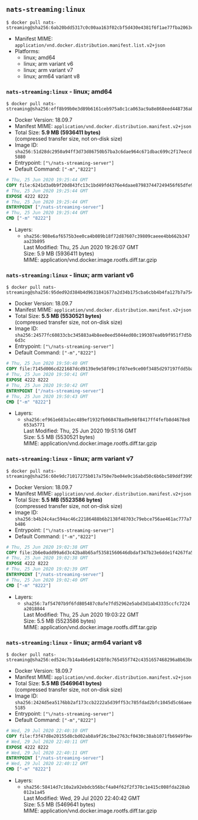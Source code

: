## `nats-streaming:linux`

```console
$ docker pull nats-streaming@sha256:6ab20bdd5317c0c00aa163f02cbf5d430e4381f6f1ae77fba2063c797b5acbb0
```

-	Manifest MIME: `application/vnd.docker.distribution.manifest.list.v2+json`
-	Platforms:
	-	linux; amd64
	-	linux; arm variant v6
	-	linux; arm variant v7
	-	linux; arm64 variant v8

### `nats-streaming:linux` - linux; amd64

```console
$ docker pull nats-streaming@sha256:eff8b99b0e3d89b6161ceb975a8c1ca063ac9a8e868eed448736a866551357ca
```

-	Docker Version: 18.09.7
-	Manifest MIME: `application/vnd.docker.distribution.manifest.v2+json`
-	Total Size: **5.9 MB (5936411 bytes)**  
	(compressed transfer size, not on-disk size)
-	Image ID: `sha256:51d28dc2950a94ff3d73d86750b57ba3c6dae964c671dbac699c2f17eecd5880`
-	Entrypoint: `["\/nats-streaming-server"]`
-	Default Command: `["-m","8222"]`

```dockerfile
# Thu, 25 Jun 2020 19:25:44 GMT
COPY file:6241d3a0b9f20d843fc13c1bd49fd4376e4daae879837447249456f65dfe9ead in /nats-streaming-server 
# Thu, 25 Jun 2020 19:25:44 GMT
EXPOSE 4222 8222
# Thu, 25 Jun 2020 19:25:44 GMT
ENTRYPOINT ["/nats-streaming-server"]
# Thu, 25 Jun 2020 19:25:44 GMT
CMD ["-m" "8222"]
```

-	Layers:
	-	`sha256:908e6af6575b3ee0ca4b089b18f72d87607c39809caeee4bb662b347aa23b895`  
		Last Modified: Thu, 25 Jun 2020 19:26:07 GMT  
		Size: 5.9 MB (5936411 bytes)  
		MIME: application/vnd.docker.image.rootfs.diff.tar.gzip

### `nats-streaming:linux` - linux; arm variant v6

```console
$ docker pull nats-streaming@sha256:95ded92d384b4d9631841677a2d34b175cba6cbb4b4fa127b7a754b9f57c849e
```

-	Docker Version: 18.09.7
-	Manifest MIME: `application/vnd.docker.distribution.manifest.v2+json`
-	Total Size: **5.5 MB (5530521 bytes)**  
	(compressed transfer size, not on-disk size)
-	Image ID: `sha256:24577fc60833cbc345883a4b8ee0eed5044ed08c199307ea0b9f951f7d5b6d3c`
-	Entrypoint: `["\/nats-streaming-server"]`
-	Default Command: `["-m","8222"]`

```dockerfile
# Thu, 25 Jun 2020 19:50:40 GMT
COPY file:7145d006cd221687dcd9139e9e58f09c1f07ee9ce00f3485d297197fdd5ba444 in /nats-streaming-server 
# Thu, 25 Jun 2020 19:50:41 GMT
EXPOSE 4222 8222
# Thu, 25 Jun 2020 19:50:42 GMT
ENTRYPOINT ["/nats-streaming-server"]
# Thu, 25 Jun 2020 19:50:43 GMT
CMD ["-m" "8222"]
```

-	Layers:
	-	`sha256:ef961e603a1ec489ef1932fb068478ad9e98f8417ff4fefb8d4678e8653a5771`  
		Last Modified: Thu, 25 Jun 2020 19:51:16 GMT  
		Size: 5.5 MB (5530521 bytes)  
		MIME: application/vnd.docker.image.rootfs.diff.tar.gzip

### `nats-streaming:linux` - linux; arm variant v7

```console
$ docker pull nats-streaming@sha256:60e9dc71017275b017a750e7be04e9c16abd50c6b6bc589ddf399588e44a509c
```

-	Docker Version: 18.09.7
-	Manifest MIME: `application/vnd.docker.distribution.manifest.v2+json`
-	Total Size: **5.5 MB (5523586 bytes)**  
	(compressed transfer size, not on-disk size)
-	Image ID: `sha256:b4b24c4ac594ac46c22186488b6b2138f48703c79ebce756ae461ac777a7b486`
-	Entrypoint: `["\/nats-streaming-server"]`
-	Default Command: `["-m","8222"]`

```dockerfile
# Thu, 25 Jun 2020 19:02:38 GMT
COPY file:2b6e0add99a6d3c42ba8b65af53581560646dbdaf347b23e6dde1f4267fa57bc in /nats-streaming-server 
# Thu, 25 Jun 2020 19:02:38 GMT
EXPOSE 4222 8222
# Thu, 25 Jun 2020 19:02:39 GMT
ENTRYPOINT ["/nats-streaming-server"]
# Thu, 25 Jun 2020 19:02:40 GMT
CMD ["-m" "8222"]
```

-	Layers:
	-	`sha256:7af54707b9f6fd805487c0afe7fd52962e5abd3d1ab43335ccfc7224a2018844`  
		Last Modified: Thu, 25 Jun 2020 19:03:22 GMT  
		Size: 5.5 MB (5523586 bytes)  
		MIME: application/vnd.docker.image.rootfs.diff.tar.gzip

### `nats-streaming:linux` - linux; arm64 variant v8

```console
$ docker pull nats-streaming@sha256:ed524c7b14a4b6e91428f8c765455f742c4351657468296a8b63bdefecd5ceb1
```

-	Docker Version: 18.09.7
-	Manifest MIME: `application/vnd.docker.distribution.manifest.v2+json`
-	Total Size: **5.5 MB (5469641 bytes)**  
	(compressed transfer size, not on-disk size)
-	Image ID: `sha256:2424d5ea5176bb2af173ccb2222a5d39ff53c785fdad2bfc1045d5c66aee5185`
-	Entrypoint: `["\/nats-streaming-server"]`
-	Default Command: `["-m","8222"]`

```dockerfile
# Wed, 29 Jul 2020 22:40:10 GMT
COPY file:f3f47d8e20155d8cbd02ab8a9f26c3be2763cf0430c38ab1071fb6949f9e466c in /nats-streaming-server 
# Wed, 29 Jul 2020 22:40:11 GMT
EXPOSE 4222 8222
# Wed, 29 Jul 2020 22:40:11 GMT
ENTRYPOINT ["/nats-streaming-server"]
# Wed, 29 Jul 2020 22:40:12 GMT
CMD ["-m" "8222"]
```

-	Layers:
	-	`sha256:58414d7c10a2a92ebdcb56bcf4a04f62f2f370c1e415c008fda228ab012a1a45`  
		Last Modified: Wed, 29 Jul 2020 22:40:42 GMT  
		Size: 5.5 MB (5469641 bytes)  
		MIME: application/vnd.docker.image.rootfs.diff.tar.gzip
